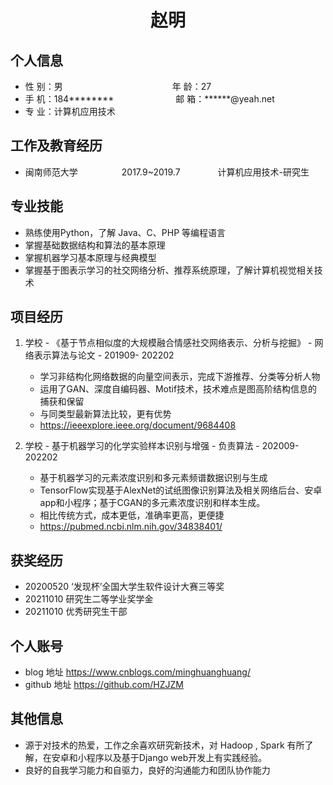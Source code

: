  <center>
     <h1>赵明</h1>
 </center>

## 个人信息 

* 性 别：男&emsp;&emsp;&emsp;&emsp;&emsp;&emsp;&emsp;&emsp;&emsp;&emsp;&emsp;&emsp;&ensp;年 龄：27  
* 手 机：184******** &emsp;&emsp;&emsp;&emsp;&emsp;&emsp;&ensp;  邮 箱：******@yeah.net    
* 专 业：计算机应用技术 &emsp;&emsp;&emsp;&emsp;&emsp; 

## 工作及教育经历

* 闽南师范大学&emsp;&emsp;&emsp;&emsp;&emsp;2017.9~2019.7&emsp;&emsp;&emsp;&emsp; 计算机应用技术-研究生         

## 专业技能

* 熟练使用Python，了解 Java、C、PHP 等编程语言
* 掌握基础数据结构和算法的基本原理
* 掌握机器学习基本原理与经典模型
* 掌握基于图表示学习的社交网络分析、推荐系统原理，了解计算机视觉相关技术
## 项目经历

1. 学校 - 《基于节点相似度的大规模融合情感社交网络表示、分析与挖掘》 - 网络表示算法与论文 - 201909- 202202 
    * 学习非结构化网络数据的向量空间表示，完成下游推荐、分类等分析人物 
    * 运用了GAN、深度自编码器、Motif技术，技术难点是图高阶结构信息的捕获和保留
    * 与同类型最新算法比较，更有优势
    * https://ieeexplore.ieee.org/document/9684408

2. 学校 - 基于机器学习的化学实验样本识别与增强 - 负责算法 - 202009- 202202 
    * 基于机器学习的元素浓度识别和多元素频谱数据识别与生成
    * TensorFlow实现基于AlexNet的试纸图像识别算法及相关网络后台、安卓app和小程序；基于CGAN的多元素浓度识别和样本生成。
    * 相比传统方式，成本更低，准确率更高，更便捷
    * https://pubmed.ncbi.nlm.nih.gov/34838401/

## 获奖经历
* 20200520 ‘发现杯’全国大学生软件设计大赛三等奖
* 20211010 研究生二等学业奖学金
* 20211010 优秀研究生干部

## 个人账号 
* blog 地址 https://www.cnblogs.com/minghuanghuang/
* github 地址 https://github.com/HZJZM

## 其他信息 
* 源于对技术的热爱，工作之余喜欢研究新技术，对 Hadoop , Spark 有所了解，在安卓和小程序以及基于Django web开发上有实践经验。
* 良好的自我学习能力和自驱力，良好的沟通能力和团队协作能力


